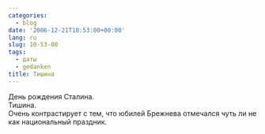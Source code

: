 ```yaml
---
categories:
  - blog
date: '2006-12-21T10:53:00+00:00'
lang: ru
slug: 10-53-00
tags:
  - даты
  - gedanken
title: Тишина
---
```




День рождения Сталина.  
Тишина.  
Очень контрастирует с тем, что юбилей Брежнева отмечался чуть ли не как национальный праздник.